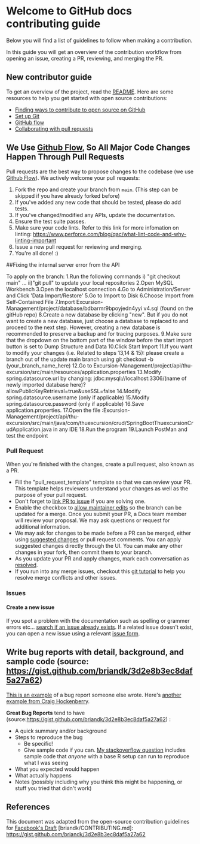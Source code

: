 # Welcome to GitHub docs contributing guide <!-- omit in toc -->

Below you will find a list of guidelines to follow when making a contribution.

In this guide you will get an overview of the contribution workflow from opening an issue, creating a PR, reviewing, and merging the PR.

## New contributor guide

To get an overview of the project, read the [README](README.md). Here are some resources to help you get started with open source contributions:

- [Finding ways to contribute to open source on GitHub](https://docs.github.com/en/get-started/exploring-projects-on-github/finding-ways-to-contribute-to-open-source-on-github)
- [Set up Git](https://docs.github.com/en/get-started/quickstart/set-up-git)
- [GitHub flow](https://docs.github.com/en/get-started/quickstart/github-flow)
- [Collaborating with pull requests](https://docs.github.com/en/github/collaborating-with-pull-requests)

## We Use [Github Flow](https://guides.github.com/introduction/flow/index.html), So All Major Code Changes Happen Through Pull Requests
Pull requests are the best way to propose changes to the codebase (we use [Github Flow](https://guides.github.com/introduction/flow/index.html)). We actively welcome your pull requests:

1. Fork the repo and create your branch from `main`. (This step can be skipped if you have already forked before)
2. If you've added any new code that should be tested, please do add tests.
3. If you've changed/modified any APIs, update the documentation.
4. Ensure the test suite passes.
5. Make sure your code lints. Refer to this link for more infomation on linting: https://www.perforce.com/blog/qac/what-lint-code-and-why-linting-important
6. Issue a new pull request for reviewing and merging.
7. You're all done! :)

##Fixing the internal server error from the API

To apply on the branch:
    1.Run the following commands i) "git checkout main" ... ii)"git pull" to update your local repositories
    2.Open MySQL Workbench
    3.Open the localhost connection
    4.Go to Administration/Server and Click 'Data Import/Restore'
    5.Go to Import to Disk
    6.Choose Import from Self-Contained File
    7.Import Excursion-Management/project/database/bdbarmr9bpoyjedn4yyi v4.sql (found on the gitHub repo)
    8.Create a new database by clicking "new". But if you do not want to create a new database, just choose a database to replaced to and proceed to the next step.  However, creating a new database is recommended to preserve a backup and for tracing purposes.
    9.Make sure that the dropdown on the bottom part of the window before the start import button is set to Dump Structure and Data
    10.Click Start Import
    11.If you want to modify your changes (i.e. Related to steps 13,14 & 15): please create a branch out of the update main branch using git checkout -b (your_branch_name_here)
    12.Go to Excursion-Management/project/api/thu-excursion/src/main/resources/application.properties
    13.Modify spring.datasource.url by changing: jdbc:mysql://localhost:3306/(name of newly imported database here)?allowPublicKeyRetrieval=true&useSSL=false
    14.Modify spring.datasource.username (only if applicable)
    15.Modify spring.datasource.password (only if applicable)
    16.Save application.properties.
    17.Open the file :Excursion-Management/project/api/thu-excursion/src/main/java/com/thuexcursion/crud/SpringBootThuexcursionCrudApplication.java in any IDE
    18.Run the program
    19.Launch PostMan and test the endpoint

### Pull Request

When you're finished with the changes, create a pull request, also known as a PR.
- Fill the "pull_request_template" template so that we can review your PR. This template helps reviewers understand your changes as well as the purpose of your pull request. 
- Don't forget to [link PR to issue](https://docs.github.com/en/issues/tracking-your-work-with-issues/linking-a-pull-request-to-an-issue) if you are solving one.
- Enable the checkbox to [allow maintainer edits](https://docs.github.com/en/github/collaborating-with-issues-and-pull-requests/allowing-changes-to-a-pull-request-branch-created-from-a-fork) so the branch can be updated for a merge.
Once you submit your PR, a Docs team member will review your proposal. We may ask questions or request for additional information.
- We may ask for changes to be made before a PR can be merged, either using [suggested changes](https://docs.github.com/en/github/collaborating-with-issues-and-pull-requests/incorporating-feedback-in-your-pull-request) or pull request comments. You can apply suggested changes directly through the UI. You can make any other changes in your fork, then commit them to your branch.
- As you update your PR and apply changes, mark each conversation as [resolved](https://docs.github.com/en/github/collaborating-with-issues-and-pull-requests/commenting-on-a-pull-request#resolving-conversations).
- If you run into any merge issues, checkout this [git tutorial](https://lab.github.com/githubtraining/managing-merge-conflicts) to help you resolve merge conflicts and other issues.

### Issues

#### Create a new issue

If you spot a problem with the documentation such as spelling or grammer errors etc... [search if an issue already exists](https://docs.github.com/en/github/searching-for-information-on-github/searching-on-github/searching-issues-and-pull-requests#search-by-the-title-body-or-comments). If a related issue doesn't exist, you can open a new issue using a relevant [issue form](https://github.com/github/docs/issues/new/choose).

## Write bug reports with detail, background, and sample code (source: https://gist.github.com/briandk/3d2e8b3ec8daf5a27a62)
[This is an example](http://stackoverflow.com/q/12488905/180626) of a bug report someone else wrote. Here's [another example from Craig Hockenberry](http://www.openradar.me/11905408).

**Great Bug Reports** tend to have (source:https://gist.github.com/briandk/3d2e8b3ec8daf5a27a62) :

- A quick summary and/or background
- Steps to reproduce the bug
  - Be specific!
  - Give sample code if you can. [My stackoverflow question](http://stackoverflow.com/q/12488905/180626) includes sample code that *anyone* with a base R setup can run to reproduce what I was seeing
- What you expected would happen
- What actually happens
- Notes (possibly including why you think this might be happening, or stuff you tried that didn't work)

## References
This document was adapted from the open-source contribution guidelines for [Facebook's Draft](https://github.com/facebook/draft-js/blob/a9316a723f9e918afde44dea68b5f9f39b7d9b00/CONTRIBUTING.md)
[briandk/CONTRIBUTING.md]: https://gist.github.com/briandk/3d2e8b3ec8daf5a27a62
